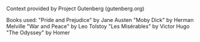 Context provided by Project Gutenberg (gutenberg.org)

Books used:
  "Pride and Prejudice" by Jane Austen
  "Moby Dick" by Herman Melville
  "War and Peace" by Leo Tolstoy
  "Les Misérables" by Victor Hugo
  "The Odyssey" by Homer
  

